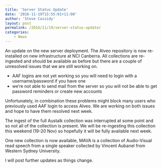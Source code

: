 ```yaml
---
title: 'Server Status Update'
date: '2016-11-19T15:55:01+11:00'
author: 'Steve Cassidy'
layout: post
permalink: /2016/11/19/server-status-update/
categories:
    - News
---
```


An update on the new server deployment. The Alveo repository is now re-installed on new infrastructure at NCI Canberra. All collections are re-ingested and should be available as before but there are a couple of unresolved issues that we are still working on.

- AAF logins are not yet working so you will need to login with a username/password if you have one
- we’re not able to send mail from the server so you will not be able to get password reminders or create new accounts

Unfortunately, in combination these problems might block many users who previously used AAF login to access Alveo. We are working on both issues and hope to have them resolved next week.

The ingest of the full Austalk collection was interrupted at some point and so not all of the collection is present. We will be re-ingesting this collection this weekend (19-20 Nov) so hopefully it will be fully available next week.

One new collection is now available, MAVA is a collection of Audio-Visual read speech from a single speaker collected by Vincent Aubanel from Western Sydney University.

I will post further updates as things change.